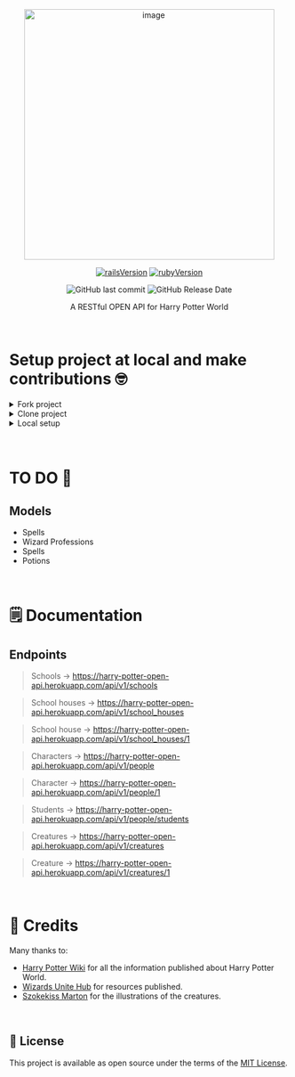 <div align="center">

<img src="https://i.ibb.co/drygyTX/harry-potter-open-api-logo.png" alt="image" border="0" width="450">

<br /> 

[![railsVersion](https://img.shields.io/badge/Ruby%20on%20Rails-v6.1.4-red?style=for-the-badge)](https://weblog.rubyonrails.org/2021/6/24/Rails-6-1-4-has-been-released/)
[![rubyVersion](https://img.shields.io/badge/Ruby-v2.7.1-red?style=for-the-badge)](https://www.ruby-lang.org/en/news/2020/03/31/ruby-2-7-1-released/)
<br/>


<img alt="GitHub last commit" src="https://img.shields.io/github/last-commit/CarlosLeonCode/harry_potter_open_api?style=for-the-badge">
<img alt="GitHub Release Date" src="https://img.shields.io/github/release-date/CarlosLeonCode/harry_potter_open_api?style=for-the-badge">
<br /> 

A RESTful OPEN API for Harry Potter World

</div>

<br /> 


# Setup project at local and make contributions 🤓

<details>
<summary>Fork project</summary>

- Fork project in to your personal account and create a new branch with issue name, for example:

> issue_1_new_characters

<br>
</details>

<details>
<summary>Clone project</summary>

- Now you should clone the project from forked version in your account. It'll look like this:

```bash
git clone git@github.com:yourAccount/harry_potter_open_api.git
```

<br>
</details>

<details>
<summary>Local setup</summary>

- Create **database.yml** file setup with your local database configuration. You can use next [guide](https://gist.github.com/CarlosLeonCode/d63118433566714584d7140b0c086c19)

- Install gems

```bash
bundle install
```

- Create the database with the following command in the terminal:

```bash
rails db:create
```

- Run migrations:

```bash
rails db:migrate
```

- Build data run the next command

```bash
rails hp_build:data

```
🙌 Now you can work and make your contribution!

- Run the server

```bash
rails server
# or 
rails s
```

All contributions are welcome: bug fixes, data contributions, recommendations.
<br>
</details>

<br>
<br>

# TO DO 👀

## Models 
- Spells
- Wizard Professions
- Spells
- Potions

<br>

# 🗒 Documentation

## Endpoints

> Schools -> https://harry-potter-open-api.herokuapp.com/api/v1/schools

> School houses -> https://harry-potter-open-api.herokuapp.com/api/v1/school_houses

> School house -> https://harry-potter-open-api.herokuapp.com/api/v1/school_houses/1

> Characters -> https://harry-potter-open-api.herokuapp.com/api/v1/people

> Character -> https://harry-potter-open-api.herokuapp.com/api/v1/people/1

> Students -> https://harry-potter-open-api.herokuapp.com/api/v1/people/students

> Creatures -> https://harry-potter-open-api.herokuapp.com/api/v1/creatures

> Creature -> https://harry-potter-open-api.herokuapp.com/api/v1/creatures/1


<br>

# 👏 Credits

Many thanks to:

- [Harry Potter Wiki](https://harrypotter.fandom.com/wiki/Main_Page) for all the information published about Harry Potter World.
- [Wizards Unite Hub](https://wizardsunitehub.info/database/) for resources published.
- [Szokekiss Marton](https://www.deviantart.com/szokekissmarton/gallery/61235899/all-fantastic-beasts-from-the-original-book) for the illustrations of the creatures.

<br>

## 📃 License

This project is available as open source under the terms of the [MIT License](https://opensource.org/licenses/MIT).

